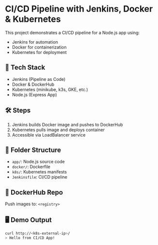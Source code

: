 # CI/CD Pipeline with Jenkins, Docker & Kubernetes

This project demonstrates a CI/CD pipeline for a Node.js app using:

- Jenkins for automation
- Docker for containerization
- Kubernetes for deployment

## 🔧 Tech Stack

- Jenkins (Pipeline as Code)
- Docker & DockerHub
- Kubernetes (minikube, k3s, GKE, etc.)
- Node.js (Express App)

## 🛠️ Steps

1. Jenkins builds Docker image and pushes to DockerHub
2. Kubernetes pulls image and deploys container
3. Accessible via LoadBalancer service

## 📁 Folder Structure

- `app/`: Node.js source code
- `docker/`: Dockerfile
- `k8s/`: Kubernetes manifests
- `Jenkinsfile`: CI/CD pipeline

## 🐳 DockerHub Repo

Push images to: `<registry>`

## 🖥️ Demo Output

```bash
curl http://<k8s-external-ip>/
> Hello from CI/CD App!
